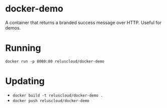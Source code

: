 # docker-demo

A container that returns a branded success message over HTTP. Useful for demos.

# Running

`docker run -p 8080:80 reluscloud/docker-demo`

# Updating

* `docker build -t reluscloud/docker-demo .`
* `docker push reluscloud/docker-demo`